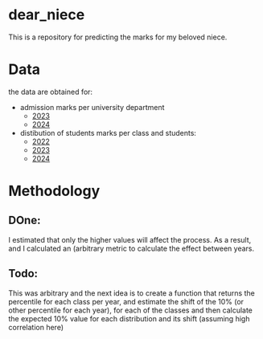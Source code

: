 # dear_niece
This is a repository for predicting the marks for my beloved niece.


# Data

the data are obtained for:

- admission marks per university department
  - [2023](https://aeitei.gr/index.php?year=2023&pedio=3&likio_type=gh&order=2)
  - [2024](https://aeitei.gr/index.php?sist=&sys=&vasi=basi&year=2024&pedio=3&aeitei=&city=&likio_type=gh&cat=1&order=2)
- distibution of students marks per class and students:
  - [2022](https://foititikanea.gr/statistika/2022/pinakes/8.php)
  - [2023](https://www.aeitei.gr/statistika-gel.php?year=2023)
  - [2024](https://www.aeitei.gr/statistika-gel.php?year=2024)


# Methodology

## DOne:

I estimated that only the higher values will affect the process. 
As a result, and I calculated an (arbitrary metric to calculate the effect between years.


## Todo:

This was arbitrary and the next idea is to create a function that returns the percentile for each class per year, and estimate the shift of the 10%  (or other percentile for each year), for each of the classes and then calculate the expected 10% value for each distribution and its shift (assuming high correlation here)